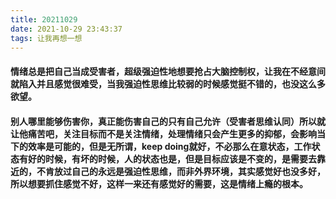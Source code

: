 ```yaml
---
title: 20211029
date: 2021-10-29 23:43:37
tags: 让我再想一想
---
```

#### 情绪总是把自己当成受害者，超级强迫性地想要抢占大脑控制权，让我在不经意间就陷入并且感觉很难受，当我强迫性思维比较弱的时候感觉挺不错的，也没这么多欲望。
#### 别人哪里能够伤害你，真正能伤害自己的只有自己允许（受害者思维认同）所以就让他痛苦吧，关注目标而不是关注情绪，处理情绪只会产生更多的抑郁，会影响当下的效率是可能的，但是无所谓，keep doing就好，不必那么在意状态，工作状态有好的时候，有坏的时候，人的状态也是，但是目标应该是不变的，是需要去靠近的，不肯放过自己的永远是强迫性思维，而非外界环境，其实感觉好也没多好，所以想要抓住感觉不好，这样一来还有感觉好的需要，这是情绪上瘾的根本。